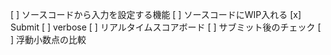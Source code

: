 [ ] ソースコードから入力を設定する機能
[ ] ソースコードにWIP入れる
[x] Submit
[ ] verbose
[ ] リアルタイムスコアボード
[ ] サブミット後のチェック
[ ] 浮動小数点の比較
